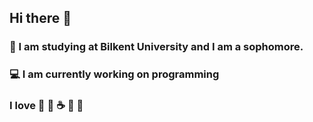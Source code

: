 ## Hi there 👋
### :school_satchel: I am studying at Bilkent University and I am a sophomore.
### :computer: I am currently working on programming
### I love :dog: :guitar: :coffee: :basketball: :book:
